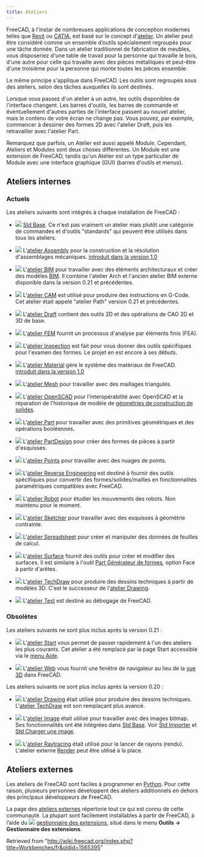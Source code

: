 ```yaml
---
title: Ateliers
---
```


FreeCAD, à l'instar de nombreuses applications de conception modernes telles que [Revit](https://fr.wikipedia.org/wiki/Revit) ou [CATIA](https://fr.wikipedia.org/wiki/CATIA), est basé sur le concept d'[atelier](https://fr.wikipedia.org/wiki/Établi). Un atelier peut être considéré comme un ensemble d’outils spécialement regroupés pour une tâche donnée. Dans un atelier traditionnel de fabrication de meubles, vous disposeriez d'une table de travail pour la personne qui travaille le bois, d'une autre pour celle qui travaille avec des pièces métalliques et peut-être d'une troisième pour la personne qui monte toutes les pièces ensemble.

Le même principe s'applique dans FreeCAD. Les outils sont regroupés sous des ateliers, selon des tâches auxquelles ils sont destinés.

Lorsque vous passez d'un atelier à un autre, les outils disponibles de l'interface changent. Les barres d'outils, les barres de commande et éventuellement d'autres parties de l'interface passent au nouvel atelier, mais le contenu de votre écran ne change pas. Vous pouvez, par exemple, commencer à dessiner des formes 2D avec l'atelier Draft, puis les retravailler avec l'atelier Part.

Remarquez que parfois, un Atelier est aussi appelé _Module_. Cependant, Ateliers et Modules sont deux choses différentes. Un Module est une extension de FreeCAD, tandis qu'un Atelier est un type particulier de Module avec une interface graphique (GUI) (barres d'outils et menus).

## Ateliers internes

### Actuels

Les ateliers suivants sont intégrés à chaque installation de FreeCAD :

- ![](/images/Freecad.svg) [Std Base](/Std_Base/fr "Std Base/fr"). Ce n'est pas vraiment un atelier mais plutôt une catégorie de commandes et d'outils "standards" qui peuvent être utilisés dans tous les ateliers.

- ![](/images/Workbench_Assembly.svg) L'[atelier Assembly](/Assembly_Workbench/fr "Assembly Workbench/fr") pour la construction et la résolution d'assemblages mécaniques. [introduit dans la version 1.0](/Release_notes_1.0/fr "Release notes 1.0/fr")

- ![](/images/Workbench_BIM.svg) L'[atelier BIM](/BIM_Workbench/fr "BIM Workbench/fr") pour travailler avec des éléments architecturaux et créer des modèles [BIM](https://fr.wikipedia.org/wiki/Building_information_modeling). Il combine l'atelier Arch et l'ancien atelier BIM externe disponible dans la version 0.21 et précédentes.

- ![](/images/Workbench_CAM.svg) L'[atelier CAM](/CAM_Workbench/fr "CAM Workbench/fr") est utilisé pour produire des instructions en G-Code. Cet atelier était appelé "atelier Path" version 0.21 et précédentes.

- ![](/images/Workbench_Draft.svg) L'[atelier Draft](/Draft_Workbench/fr "Draft Workbench/fr") contient des outils 2D et des opérations de CAO 2D et 3D de base.

- ![](/images/Workbench_FEM.svg) L'[atelier FEM](/FEM_Workbench/fr "FEM Workbench/fr") fournit un processus d'analyse par éléments finis (FEA).

- ![](/images/Workbench_Inspection.svg) L'[atelier Inspection](/Inspection_Workbench/fr "Inspection Workbench/fr") est fait pour vous donner des outils spécifiques pour l'examen des formes. Le projet en est encore à ses débuts.

- ![](/images/Workbench_Material.svg) L'[atelier Material](/Material_Workbench/fr "Material Workbench/fr") gère le système des matériaux de FreeCAD. [introduit dans la version 1.0](/Release_notes_1.0/fr "Release notes 1.0/fr")

- ![](/images/Workbench_Mesh.svg) L'[atelier Mesh](/Mesh_Workbench/fr "Mesh Workbench/fr") pour travailler avec des maillages triangulés.

- ![](/images/Workbench_OpenSCAD.svg) L'[atelier OpenSCAD](/OpenSCAD_Workbench/fr "OpenSCAD Workbench/fr") pour l'interopérabilité avec OpenSCAD et la réparation de l'historique de modèle de [géométries de construction de solides](/Constructive_solid_geometry/fr "Constructive solid geometry/fr").

- ![](/images/Workbench_Part.svg) L'[atelier Part](/Part_Workbench/fr "Part Workbench/fr") pour travailler avec des primitives géométriques et des opérations booléennes.

- ![](/images/Workbench_PartDesign.svg) L'[atelier PartDesign](/PartDesign_Workbench/fr "PartDesign Workbench/fr") pour créer des formes de pièces à partir d'esquisses.

- ![](/images/Workbench_Points.svg) L'[atelier Points](/Points_Workbench/fr "Points Workbench/fr") pour travailler avec des nuages de points.

- ![](/images/Workbench_Reverse_Engineering.svg) L'[atelier Reverse Engineering](/Reverse_Engineering_Workbench/fr "Reverse Engineering Workbench/fr") est destiné à fournir des outils spécifiques pour convertir des formes/solides/mailles en fonctionnalités paramétriques compatibles avec FreeCAD.

- ![](/images/Workbench_Robot.svg) L'[atelier Robot](/Robot_Workbench/fr "Robot Workbench/fr") pour étudier les mouvements des robots. Non maintenu pour le moment.

- ![](/images/Workbench_Sketcher.svg) L'[atelier Sketcher](/Sketcher_Workbench/fr "Sketcher Workbench/fr") pour travailler avec des esquisses à géométrie contrainte.

- ![](/images/Workbench_Spreadsheet.svg) L'[atelier Spreadsheet](/Spreadsheet_Workbench/fr "Spreadsheet Workbench/fr") pour créer et manipuler des données de feuilles de calcul.

- ![](/images/Workbench_Surface.svg) L'[atelier Surface](/Surface_Workbench/fr "Surface Workbench/fr") fournit des outils pour créer et modifier des surfaces. Il est similaire à l'outil [Part Générateur de formes](/Part_Builder/fr "Part Builder/fr"), option Face à partir d'arêtes.

- ![](/images/Workbench_TechDraw.svg) L'[atelier TechDraw](/TechDraw_Workbench/fr "TechDraw Workbench/fr") pour produire des dessins techniques à partir de modèles 3D. C'est le successeur de l'[atelier Drawing](/Drawing_Workbench/fr "Drawing Workbench/fr").

- ![](/images/Workbench_Test.svg) L'[atelier Test](/Testing/fr "Testing/fr") est destiné au débogage de FreeCAD.

### Obsolètes

Les ateliers suivants ne sont plus inclus après la version 0.21 :

- ![](/images/Workbench_Start.svg) L'[atelier Start](/Start_Workbench/fr "Start Workbench/fr") vous permet de passer rapidement à l'un des ateliers les plus courants. Cet atelier a été remplacé par la page Start accessible via le [menu Aide](/Std_Help_Menu/fr "Std Help Menu/fr").

- ![](/images/Workbench_Web.svg) L'[atelier Web](/Web_Workbench/fr "Web Workbench/fr") vous fournit une fenêtre de navigateur au lieu de la [vue 3D](/3D_view/fr "3D view/fr") dans FreeCAD.

Les ateliers suivants ne sont plus inclus après la version 0.20 :

- ![](/images/Workbench_Drawing.svg) L'[atelier Drawing](/Drawing_Workbench/fr "Drawing Workbench/fr") était utilisé pour produire des dessins techniques. L'[atelier TechDraw](/TechDraw_Workbench/fr "TechDraw Workbench/fr") est son remplaçant plus avancé.

- ![](/images/Workbench_Image.svg) L'[atelier Image](/Image_Workbench/fr "Image Workbench/fr") était utilisé pour travailler avec des images bitmap. Ses fonctionnalités ont été intégrées dans [Std Base](/Std_Base/fr "Std Base/fr"). Voir [Std Importer](/Std_Import/fr "Std Import/fr") et [Std Charger une image](/Std_ViewLoadImage/fr "Std ViewLoadImage/fr").

- ![](/images/Workbench_Raytracing.svg) L'[atelier Raytracing](/Raytracing_Workbench/fr "Raytracing Workbench/fr") était utilisé pour le lancer de rayons (rendu). L'atelier externe [Render](https://github.com/FreeCAD/FreeCAD-render) peut être utilisé à la place.

## Ateliers externes

Les ateliers de FreeCAD sont faciles à programmer en [Python](/Python/fr "Python/fr"). Pour cette raison, plusieurs personnes développent des ateliers additionnels en dehors des principaux développeurs de FreeCAD.

La page des [ateliers externes](/External_workbenches/fr "External workbenches/fr") répertorie tout ce qui est connu de cette communauté. La plupart sont facilement installables à partir de FreeCAD, à l’aide du ![](/images/Std_AddonMgr.svg) [gestionnaire des extensions](/Std_AddonMgr/fr "Std AddonMgr/fr"), situé dans le menu **Outils → Gestionnaire des extensions**.

Retrieved from "<http://wiki.freecad.org/index.php?title=Workbenches/fr&oldid=1565395>"
